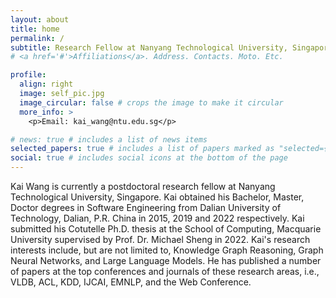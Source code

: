 ```yaml
---
layout: about
title: home
permalink: /
subtitle: Research Fellow at Nanyang Technological University, Singapore 
# <a href='#'>Affiliations</a>. Address. Contacts. Moto. Etc.

profile:
  align: right
  image: self_pic.jpg
  image_circular: false # crops the image to make it circular
  more_info: >
    <p>Email: kai_wang@ntu.edu.sg</p>

# news: true # includes a list of news items
selected_papers: true # includes a list of papers marked as "selected={true}"
social: true # includes social icons at the bottom of the page
---
```


Kai Wang is currently a postdoctoral research fellow at Nanyang Technological University, Singapore. Kai obtained his Bachelor, Master, Doctor degrees in Software Engineering from Dalian University of Technology, Dalian, P.R. China in 2015, 2019 and 2022 respectively. Kai submitted his Cotutelle Ph.D. thesis at the School of Computing, Macquarie University supervised by Prof. Dr. Michael Sheng in 2022.  Kai's research interests include, but are not limited to, Knowledge Graph Reasoning, Graph Neural Networks, and Large Language Models. He has published a number of papers at the top conferences and journals of these research areas, i.e., VLDB, ACL, KDD, IJCAI, EMNLP, and the Web Conference.
